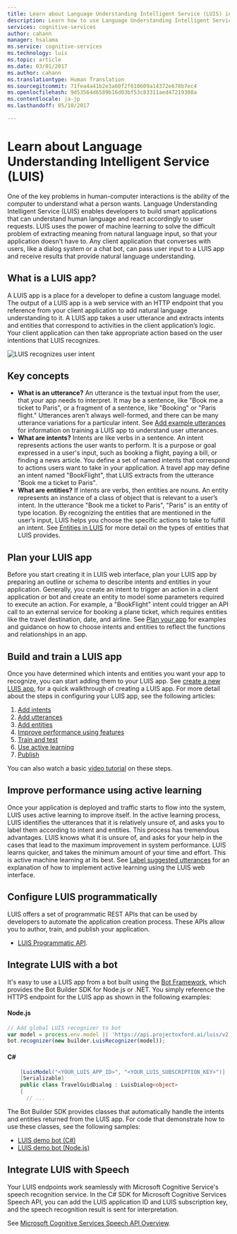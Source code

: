 ```yaml
---
title: Learn about Language Understanding Intelligent Service (LUIS) in Azure | Microsoft Docs
description: Learn how to use Language Understanding Intelligent Service (LUIS) to bring the power of machine learning to your applications.
services: cognitive-services
author: cahann
manager: hsalama
ms.service: cognitive-services
ms.technology: luis
ms.topic: article
ms.date: 03/01/2017
ms.author: cahann
ms.translationtype: Human Translation
ms.sourcegitcommit: 71fea4a41b2e3a60f2f610609a14372e678b7ec4
ms.openlocfilehash: 9d53564d6589b16d03bf53c83311aed47219308a
ms.contentlocale: ja-jp
ms.lasthandoff: 05/10/2017

---
```


# <a name="learn-about-language-understanding-intelligent-service-luis"></a>Learn about Language Understanding Intelligent Service (LUIS)

One of the key problems in human-computer interactions is the ability of the computer to understand what a person wants. Language Understanding Intelligent Service (LUIS) enables developers to build smart applications that can understand human language and react accordingly to user requests. LUIS uses the power of machine learning to solve the difficult problem of extracting meaning from natural language input, so that your application doesn't have to. Any client application that converses with users, like a dialog system or a chat bot, can pass user input to a LUIS app and receive results that provide natural language understanding. 

## <a name="what-is-a-luis-app"></a>What is a LUIS app?

A LUIS app is a place for a developer to define a custom language model. The output of a LUIS app is a web service with an HTTP endpoint that you reference from your client application to add natural language understanding to it. A LUIS app takes a user utterance and extracts intents and entities that correspond to activities in the client application’s logic. Your client application can then take appropriate action based on the user intentions that LUIS recognizes.

![LUIS recognizes user intent](./media/luis-overview/luis-overview-process.png)

## <a name="key-concepts"></a>Key concepts

* **What is an utterance?** An utterance is the textual input from the user, that your app needs to interpret. It may be a sentence, like "Book me a ticket to Paris", or a fragment of a sentence, like "Booking" or "Paris flight." Utterances aren't always well-formed, and there can be many utterance variations for a particular intent. See [Add example utterances][add-example-utterances] for information on training a LUIS app to understand user utterances.
* **What are intents?** Intents are like verbs in a sentence. An intent represents actions the user wants to perform. It is a purpose or goal expressed in a user's input, such as booking a flight, paying a bill, or finding a news article. You define a set of named intents that correspond to actions users want to take in your application. A travel app may define an intent named "BookFlight", that LUIS extracts from the utterance "Book me a ticket to Paris".
* **What are entities?** If intents are verbs, then entities are nouns. An entity represents an instance of a class of object that is relevant to a user’s intent. In the utterance "Book me a ticket to Paris", "Paris" is an entity of type location. By recognizing the entities that are mentioned in the user’s input, LUIS helps you choose the specific actions to take to fulfill an intent. See [Entities in LUIS](luis-concept-entity-types.md) for more detail on the types of entities that LUIS provides.

## <a name="plan-your-luis-app"></a>Plan your LUIS app
Before you start creating it in LUIS web interface, plan your LUIS app by preparing an outline or schema to describe intents and entities in your application. Generally, you create an intent to trigger an action in a client application or bot and create an entity to model some parameters required to execute an action. For example, a "BookFlight" intent could trigger an API call to an external service for booking a plane ticket, which requires entities like the travel destination, date, and airline. See [Plan your app](Plan-your-app.md) for examples and guidance on how to choose intents and entities to reflect the functions and relationships in an app. 

## <a name="build-and-train-a-luis-app"></a>Build and train a LUIS app
Once you have determined which intents and entities you want your app to recognize, you can start adding them to your LUIS app. See [create a new LUIS app](LUIS-get-started-create-app.md), for a quick walkthrough of creating a LUIS app.<!-- that you can monitor using the [Dashboard](App-Dashboard.md)-->
For more detail about the steps in configuring your LUIS app, see the following articles:
1.    [Add intents](Add-intents.md)
2.  [Add utterances](Add-example-utterances.md)
3.    [Add entities](Add-entities.md)
4.  [Improve performance using features](Add-Features.md)
5.    [Train and test](Train-Test.md)
6.  [Use active learning](label-suggested-utterances.md)
7.    [Publish](PublishApp.md)

You can also watch a basic [video tutorial](https://www.youtube.com/watch?v=jWeLajon9M8&index=4&list=PLD7HFcN7LXRdHkFBFu4stPPeWJcQ0VFLx) on these steps.

## <a name="improve-performance-using-active-learning"></a>Improve performance using active learning
Once your application is deployed and traffic starts to flow into the system, LUIS uses active learning to improve itself. In the active learning process, LUIS identifies the utterances that it is relatively unsure of, and asks you to label them according to intent and entities. This process has tremendous advantages. LUIS knows what it is unsure of, and asks for your help in the cases that lead to the maximum improvement in system performance. LUIS learns quicker, and takes the minimum amount of your time and effort. This is active machine learning at its best. See [Label suggested utterances][label-suggested-utterances] for an explanation of how to implement active learning using the LUIS web interface.

## <a name="configure-luis-programmatically"></a>Configure LUIS programmatically
LUIS offers a set of programmatic REST APIs that can be used by developers to automate the application creation process. These APIs allow you to author, train,  and publish your application.

* [LUIS Programmatic API](https://dev.projectoxford.ai/docs/services/56d95961e597ed0f04b76e58/operations/5739a8c71984550500affdfa).

## <a name="integrate-luis-with-a-bot"></a>Integrate LUIS with a bot
It's easy to use a LUIS app from a bot built using the [Bot Framework](https://docs.microsoft.com/bot-framework/), which provides the Bot Builder SDK for Node.js or .NET. You simply reference the HTTPS endpoint for the LUIS app as shown in the following examples:

#### <a name="nodejs"></a>Node.js 
```javascript
// Add global LUIS recognizer to bot
var model = process.env.model || 'https://api.projectoxford.ai/luis/v2.0/apps/c413b2ef-382c-45bd-8ff0-f76d60e2a821?subscription-key=6d0966209c6e4f6b835ce34492f3e6d9';
bot.recognizer(new builder.LuisRecognizer(model));
```

#### <a name="c"></a>C#
```cs
    [LuisModel("<YOUR_LUIS_APP_ID>", "<YOUR_LUIS_SUBSCRIPTION_KEY>")]
    [Serializable]
    public class TravelGuidDialog : LuisDialog<object>
    {
      // ...
```

The Bot Builder SDK provides classes that automatically handle the intents and entities returned from the LUIS app. For code that demonstrate how to use these classes, see the following samples:

*    [LUIS demo bot (C#)](https://github.com/Microsoft/BotBuilder-Samples/tree/master/CSharp/intelligence-LUIS)
*    [LUIS demo bot (Node.js)](https://github.com/Microsoft/BotBuilder-Samples/tree/master/Node/intelligence-LUIS) 


## <a name="integrate-luis-with-speech"></a>Integrate LUIS with Speech
Your LUIS endpoints work seamlessly with Microsoft Cognitive Service's speech recognition service. In the C# SDK for Microsoft Cognitive Services Speech API, you can add the LUIS application ID and LUIS subscription key, and the speech recognition result is sent for interpretation. 

See [Microsoft Cognitive Services Speech API Overview](../Speech/Home.md).

<!-- Reference-style links -->
[add-example-utterances]: https://docs.microsoft.com/azure/cognitive-services/luis/add-example-utterances
[pre-built-entities]: https://docs.microsoft.com/azure/cognitive-services/luis/pre-builtentities
[label-suggested-utterances]: label-suggested-utterances.md

<!-- this link not working 5/8 -->
[cs-speech-service]: https://www.microsoft.com/cognitive-services/speech-api
